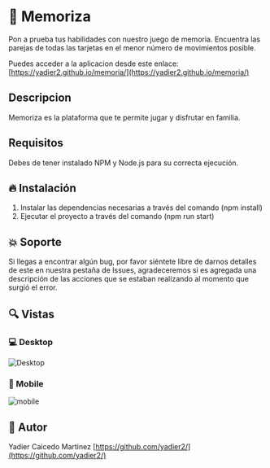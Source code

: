 # 💎  Memoriza
Pon a prueba tus habilidades con nuestro juego de memoria. Encuentra las parejas de todas las tarjetas en el menor número de movimientos posible.

Puedes acceder a la aplicacion desde este enlace:
[https://yadier2.github.io/memoria/](https://yadier2.github.io/memoria/)

## Descripcion
Memoriza es la plataforma que te permite jugar y disfrutar en familia.


## Requisitos
Debes de tener instalado NPM y Node.js para su correcta ejecución.

## 🔥 Instalación
1. Instalar las dependencias necesarias a través  del comando (npm install)<br/>
2. Ejecutar el proyecto a través  del comando (npm run start)

## :collision: Soporte
Si llegas a encontrar algún bug, por favor siéntete libre de darnos detalles de este en nuestra pestaña de Issues, agradeceremos si es agregada una descripción de las acciones que se estaban realizando al momento que surgió el error.

## 🔍 Vistas 

### 💻 Desktop
![Desktop](https://i.ibb.co/G9Kx5X7/Desktop-memoria.png)

### 📱 Mobile

![mobile](https://i.ibb.co/hYbhvJ1/mobile-memoria.png)


## 🌟 Autor

Yadier Caicedo Martinez [https://github.com/yadier2/](https://github.com/yadier2/)
